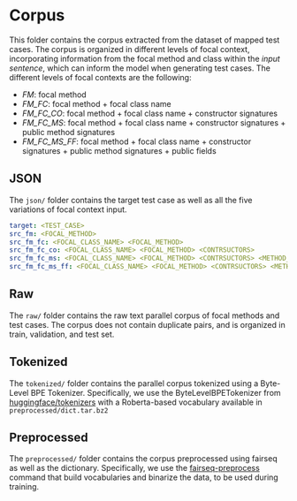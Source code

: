 # Corpus
This folder contains the corpus extracted from the dataset of mapped test cases.
The corpus is organized in different levels of focal context, incorporating information from the focal method and class within the *input sentence*, which can inform the model when generating test cases. The different levels of focal contexts are the following: 

- *FM*: focal method
- *FM_FC*: focal method + focal class name
- *FM_FC_CO*: focal method + focal class name + constructor signatures
- *FM_FC_MS*: focal method + focal class name + constructor signatures + public method signatures
- *FM_FC_MS_FF*: focal method + focal class name + constructor signatures + public method signatures + public fields

## JSON
The `json/` folder contains the target test case as well as all the five variations of focal context input. 

```yaml
target: <TEST_CASE>
src_fm: <FOCAL_METHOD>
src_fm_fc: <FOCAL_CLASS_NAME> <FOCAL_METHOD>
src_fm_fc_co: <FOCAL_CLASS_NAME> <FOCAL_METHOD> <CONTRSUCTORS>
src_fm_fc_ms: <FOCAL_CLASS_NAME> <FOCAL_METHOD> <CONTRSUCTORS> <METHOD_SIGNATURES>
src_fm_fc_ms_ff: <FOCAL_CLASS_NAME> <FOCAL_METHOD> <CONTRSUCTORS> <METHOD_SIGNATURES> <FIELDS>
```


## Raw
The `raw/` folder contains the raw text parallel corpus of focal methods and test cases.
The corpus does not contain duplicate pairs, and is organized in train, validation, and test set.

## Tokenized
The `tokenized/` folder contains the parallel corpus tokenized using a Byte-Level BPE Tokenizer. Specifically, we use the ByteLevelBPETokenizer from [huggingface/tokenizers](https://github.com/huggingface/tokenizers "text") with a Roberta-based vocabulary available in `preprocessed/dict.tar.bz2`


## Preprocessed
The `preprocessed/` folder contains the corpus preprocessed using fairseq as well as the dictionary.  Specifically, we use the [fairseq-preprocess](https://fairseq.readthedocs.io/en/latest/command_line_tools.html#fairseq-preprocess "fairseq-preprocess") command that build vocabularies and binarize the data, to be used during training.
